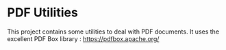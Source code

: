 # PDF Utilities

This project contains some utilities to deal with PDF documents. It uses the excellent PDF Box library : https://pdfbox.apache.org/




    